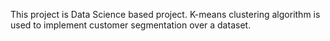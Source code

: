 This project is Data Science based project. K-means clustering algorithm is used to implement customer segmentation over a dataset.
